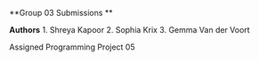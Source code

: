 **Group 03 Submissions **

**Authors**
    1.  Shreya Kapoor 
    2.  Sophia Krix 
    3.  Gemma Van der Voort

Assigned Programming Project 05 